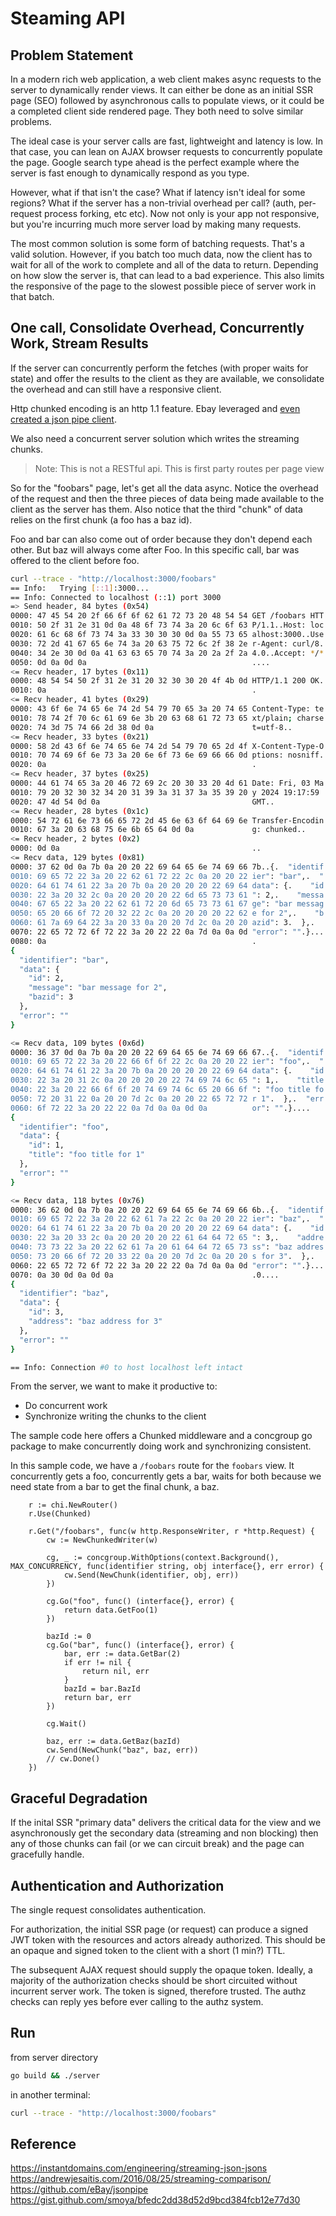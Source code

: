 # Steaming API

## Problem Statement

In a modern rich web application, a web client makes async requests to the server to dynamically render views.  It can either be done as an initial SSR page (SEO) followed by asynchronous calls to populate views, or it could be a completed client side rendered page.  They both need to solve similar problems.

The ideal case is your server calls are fast, lightweight and latency is low.  In that case, you can lean on AJAX browser requests to concurrently populate the page.  Google search type ahead is the perfect example where the server is fast enough to dynamically respond as you type.

However, what if that isn't the case?  What if latency isn't ideal for some regions?  What if the server has a non-trivial overhead per call?  (auth, per-request process forking, etc etc).  Now not only is your app not responsive, but you're incurring much more server load by making many requests.

The most common solution is some form of batching requests.  That's a valid solution.  However, if you batch too much data, now the client has to wait for all of the work to complete and all of the data to return.  Depending on how slow the server is, that can lead to a bad experience.  This also limits the responsive of the page to the slowest possible piece of server work in that batch.

## One call, Consolidate Overhead, Concurrently Work, Stream Results

If the server can concurrently perform the fetches (with proper waits for state) and offer the results to the client as they are available, we consolidate the overhead and can still have a responsive client. 

Http chunked encoding is an http 1.1 feature.  Ebay leveraged and [even created a json pipe client](https://github.com/eBay/jsonpipe).  

We also need a concurrent server solution which writes the streaming chunks.

> Note: This is not a RESTful api.  This is first party routes per page view

So for the "foobars" page, let's get all the data async.  Notice the overhead of the request and then the three pieces of data being made available to the client as the server has them.  Also notice that the third "chunk" of data relies on the first chunk (a foo has a baz id).

Foo and bar can also come out of order because they don't depend each other.  But baz will always come after Foo.  In this specific call, bar was offered to the client before foo.

```bash
curl --trace - "http://localhost:3000/foobars"
== Info:   Trying [::1]:3000...
== Info: Connected to localhost (::1) port 3000
=> Send header, 84 bytes (0x54)
0000: 47 45 54 20 2f 66 6f 6f 62 61 72 73 20 48 54 54 GET /foobars HTT
0010: 50 2f 31 2e 31 0d 0a 48 6f 73 74 3a 20 6c 6f 63 P/1.1..Host: loc
0020: 61 6c 68 6f 73 74 3a 33 30 30 30 0d 0a 55 73 65 alhost:3000..Use
0030: 72 2d 41 67 65 6e 74 3a 20 63 75 72 6c 2f 38 2e r-Agent: curl/8.
0040: 34 2e 30 0d 0a 41 63 63 65 70 74 3a 20 2a 2f 2a 4.0..Accept: */*
0050: 0d 0a 0d 0a                                     ....
<= Recv header, 17 bytes (0x11)
0000: 48 54 54 50 2f 31 2e 31 20 32 30 30 20 4f 4b 0d HTTP/1.1 200 OK.
0010: 0a                                              .
<= Recv header, 41 bytes (0x29)
0000: 43 6f 6e 74 65 6e 74 2d 54 79 70 65 3a 20 74 65 Content-Type: te
0010: 78 74 2f 70 6c 61 69 6e 3b 20 63 68 61 72 73 65 xt/plain; charse
0020: 74 3d 75 74 66 2d 38 0d 0a                      t=utf-8..
<= Recv header, 33 bytes (0x21)
0000: 58 2d 43 6f 6e 74 65 6e 74 2d 54 79 70 65 2d 4f X-Content-Type-O
0010: 70 74 69 6f 6e 73 3a 20 6e 6f 73 6e 69 66 66 0d ptions: nosniff.
0020: 0a                                              .
<= Recv header, 37 bytes (0x25)
0000: 44 61 74 65 3a 20 46 72 69 2c 20 30 33 20 4d 61 Date: Fri, 03 Ma
0010: 79 20 32 30 32 34 20 31 39 3a 31 37 3a 35 39 20 y 2024 19:17:59 
0020: 47 4d 54 0d 0a                                  GMT..
<= Recv header, 28 bytes (0x1c)
0000: 54 72 61 6e 73 66 65 72 2d 45 6e 63 6f 64 69 6e Transfer-Encodin
0010: 67 3a 20 63 68 75 6e 6b 65 64 0d 0a             g: chunked..
<= Recv header, 2 bytes (0x2)
0000: 0d 0a                                           ..
<= Recv data, 129 bytes (0x81)
0000: 37 62 0d 0a 7b 0a 20 20 22 69 64 65 6e 74 69 66 7b..{.  "identif
0010: 69 65 72 22 3a 20 22 62 61 72 22 2c 0a 20 20 22 ier": "bar",.  "
0020: 64 61 74 61 22 3a 20 7b 0a 20 20 20 20 22 69 64 data": {.    "id
0030: 22 3a 20 32 2c 0a 20 20 20 20 22 6d 65 73 73 61 ": 2,.    "messa
0040: 67 65 22 3a 20 22 62 61 72 20 6d 65 73 73 61 67 ge": "bar messag
0050: 65 20 66 6f 72 20 32 22 2c 0a 20 20 20 20 22 62 e for 2",.    "b
0060: 61 7a 69 64 22 3a 20 33 0a 20 20 7d 2c 0a 20 20 azid": 3.  },.  
0070: 22 65 72 72 6f 72 22 3a 20 22 22 0a 7d 0a 0a 0d "error": "".}...
0080: 0a                                              .
{
  "identifier": "bar",
  "data": {
    "id": 2,
    "message": "bar message for 2",
    "bazid": 3
  },
  "error": ""
}

<= Recv data, 109 bytes (0x6d)
0000: 36 37 0d 0a 7b 0a 20 20 22 69 64 65 6e 74 69 66 67..{.  "identif
0010: 69 65 72 22 3a 20 22 66 6f 6f 22 2c 0a 20 20 22 ier": "foo",.  "
0020: 64 61 74 61 22 3a 20 7b 0a 20 20 20 20 22 69 64 data": {.    "id
0030: 22 3a 20 31 2c 0a 20 20 20 20 22 74 69 74 6c 65 ": 1,.    "title
0040: 22 3a 20 22 66 6f 6f 20 74 69 74 6c 65 20 66 6f ": "foo title fo
0050: 72 20 31 22 0a 20 20 7d 2c 0a 20 20 22 65 72 72 r 1".  },.  "err
0060: 6f 72 22 3a 20 22 22 0a 7d 0a 0a 0d 0a          or": "".}....
{
  "identifier": "foo",
  "data": {
    "id": 1,
    "title": "foo title for 1"
  },
  "error": ""
}

<= Recv data, 118 bytes (0x76)
0000: 36 62 0d 0a 7b 0a 20 20 22 69 64 65 6e 74 69 66 6b..{.  "identif
0010: 69 65 72 22 3a 20 22 62 61 7a 22 2c 0a 20 20 22 ier": "baz",.  "
0020: 64 61 74 61 22 3a 20 7b 0a 20 20 20 20 22 69 64 data": {.    "id
0030: 22 3a 20 33 2c 0a 20 20 20 20 22 61 64 64 72 65 ": 3,.    "addre
0040: 73 73 22 3a 20 22 62 61 7a 20 61 64 64 72 65 73 ss": "baz addres
0050: 73 20 66 6f 72 20 33 22 0a 20 20 7d 2c 0a 20 20 s for 3".  },.  
0060: 22 65 72 72 6f 72 22 3a 20 22 22 0a 7d 0a 0a 0d "error": "".}...
0070: 0a 30 0d 0a 0d 0a                               .0....
{
  "identifier": "baz",
  "data": {
    "id": 3,
    "address": "baz address for 3"
  },
  "error": ""
}

== Info: Connection #0 to host localhost left intact
```

From the server, we want to make it productive to:
- Do concurrent work
- Synchronize writing the chunks to the client

The sample code here offers a Chunked middleware and a concgroup go package to make concurrently doing work and synchronizing consistent.

In this sample code, we have a `/foobars` route for the `foobars` view.  It concurrently gets a foo, concurrently gets a bar, waits for both because we need state from a bar to get the final chunk, a baz.

```golang
	r := chi.NewRouter()
	r.Use(Chunked)

	r.Get("/foobars", func(w http.ResponseWriter, r *http.Request) {
		cw := NewChunkedWriter(w)

		cg, _ := concgroup.WithOptions(context.Background(), MAX_CONCURRENCY, func(identifier string, obj interface{}, err error) {
			cw.Send(NewChunk(identifier, obj, err))
		})

		cg.Go("foo", func() (interface{}, error) {
			return data.GetFoo(1)
		})

		bazId := 0
		cg.Go("bar", func() (interface{}, error) {
			bar, err := data.GetBar(2)
			if err != nil {
				return nil, err
			}
			bazId = bar.BazId
			return bar, err
		})

		cg.Wait()

		baz, err := data.GetBaz(bazId)
		cw.Send(NewChunk("baz", baz, err))
		// cw.Done()
	})
```

## Graceful Degradation

If the inital SSR "primary data" delivers the critical data for the view and we asynchronously get the secondary data (streaming and non blocking) then any of those chunks can fail (or we can circuit break) and the page can gracefully handle.

## Authentication and Authorization

The single request consolidates authentication.

For authorization, the initial SSR page (or request) can produce a signed JWT token with the resources and actors already authorized.  This should be an opaque and signed token to the client with a short (1 min?) TTL.

The subsequent AJAX request should supply the opaque token.  Ideally, a majority of the authorization checks should be short circuited without incurrent server work.  The token is signed, therefore trusted.  The authz checks can reply yes before ever calling to the authz system.

## Run

from server directory
```bash
go build && ./server
```

in another terminal:
```bash
curl --trace - "http://localhost:3000/foobars"
```

## Reference

https://instantdomains.com/engineering/streaming-json-jsons
https://andrewjesaitis.com/2016/08/25/streaming-comparison/
https://github.com/eBay/jsonpipe
https://gist.github.com/smoya/bfedc2dd38d52d9bcd384fcb12e77d30
